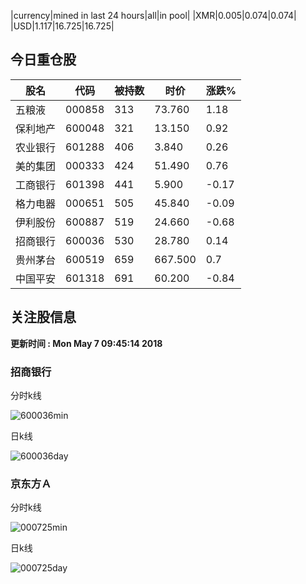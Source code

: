 |currency|mined in last 24 hours|all|in pool|
|XMR|0.005|0.074|0.074|
|USD|1.117|16.725|16.725|

## 今日重仓股 

|股名|代码|被持数|时价|涨跌%|
|---|---|---|---|---|
|五粮液|000858|313|73.760|1.18|
|保利地产|600048|321|13.150|0.92|
|农业银行|601288|406|3.840|0.26|
|美的集团|000333|424|51.490|0.76|
|工商银行|601398|441|5.900|-0.17|
|格力电器|000651|505|45.840|-0.09|
|伊利股份|600887|519|24.660|-0.68|
|招商银行|600036|530|28.780|0.14|
|贵州茅台|600519|659|667.500|0.7|
|中国平安|601318|691|60.200|-0.84|

## 关注股信息
**更新时间 : Mon May  7 09:45:14 2018**
### 招商银行 
分时k线

![600036min](http://image.sinajs.cn/newchart/min/n/sh600036.gif)

日k线

![600036day](http://image.sinajs.cn/newchart/daily/n/sh600036.gif)

### 京东方Ａ 
分时k线

![000725min](http://image.sinajs.cn/newchart/min/n/sz000725.gif)

日k线

![000725day](http://image.sinajs.cn/newchart/daily/n/sz000725.gif)
